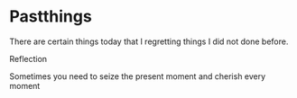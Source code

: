 # Pastthings

There are certain things today that I regretting things I did not done before.


Reflection

Sometimes you need to seize the present moment and cherish every moment

